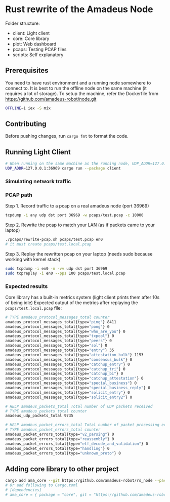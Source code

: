 # Rust rewrite of the Amadeus Node

Folder structure:

- client: Light client
- core: Core library
- plot: Web dashboard
- pcaps: Testing PCAP files
- scripts: Self explanatory

## Prerequisites

You need to have rust environment and a running node somewhere to connect to.
It is best to run the offline node on the same machine (it requires a lot of storage).
To setup the machine, refer the Dockerfile from https://github.com/amadeus-robot/node.git

```bash
OFFLINE=1 iex -S mix
```

## Contributing

Before pushing changes, run `cargo fmt` to format the code.

## Running Light Client

```bash
# When running on the same machine as the running node, UDP_ADDR=127.0.0.1:36969 is added by default
UDP_ADDR=127.0.0.1:36969 cargo run --package client
```

### Simulating network traffic

### PCAP path

Step 1. Record traffic to a pcap on a real amadeus node (port 36969)

```bash
tcpdump -i any udp dst port 36969 -w pcaps/test.pcap -c 10000
```

Step 2. Rewrite the pcap to match your LAN (as if packets came to your laptop)

```bash
./pcaps/rewrite-pcap.sh pcaps/test.pcap en0
# it must create pcaps/test.local.pcap
```

Step 3. Replay the rewritten pcap on your laptop (needs sudo because working with kernel stack)

```bash
sudo tcpdump -i en0 -n -vv udp dst port 36969
sudo tcpreplay -i en0 --pps 100 pcaps/test.local.pcap
```

### Expected results

Core library has a built-in metrics system (light client prints them after 10s of being idle)
Expected output of the metrics after replaying the `pcaps/test.local.pcap` file:

```bash
# TYPE amadeus_protocol_messages_total counter
amadeus_protocol_messages_total{type="ping"} 8411
amadeus_protocol_messages_total{type="pong"} 0
amadeus_protocol_messages_total{type="who_are_you"} 0
amadeus_protocol_messages_total{type="txpool"} 0
amadeus_protocol_messages_total{type="peers"} 0
amadeus_protocol_messages_total{type="sol"} 0
amadeus_protocol_messages_total{type="entry"} 35
amadeus_protocol_messages_total{type="attestation_bulk"} 1153
amadeus_protocol_messages_total{type="consensus_bulk"} 0
amadeus_protocol_messages_total{type="catchup_entry"} 0
amadeus_protocol_messages_total{type="catchup_tri"} 0
amadeus_protocol_messages_total{type="catchup_bi"} 0
amadeus_protocol_messages_total{type="catchup_attestation"} 0
amadeus_protocol_messages_total{type="special_business"} 0
amadeus_protocol_messages_total{type="special_business_reply"} 0
amadeus_protocol_messages_total{type="solicit_entry"} 0
amadeus_protocol_messages_total{type="solicit_entry2"} 0

# HELP amadeus_packets_total Total number of UDP packets received
# TYPE amadeus_packets_total counter
amadeus_udp_packets_total 9735

# HELP amadeus_packet_errors_total Total number of packet processing errors by type
# TYPE amadeus_packet_errors_total counter
amadeus_packet_errors_total{type="v2_parsing"} 0
amadeus_packet_errors_total{type="reassembly"} 0
amadeus_packet_errors_total{type="etf_decode_and_validation"} 0
amadeus_packet_errors_total{type="handling"} 0
amadeus_packet_errors_total{type="unknown_proto"} 0
```

## Adding core library to other project

```bash
cargo add ama_core --git https://github.com/amadeus-robot/rs_node --package core --branch main
# Or add following to Cargo.toml
# [dependencies]
# ama_core = { package = "core", git = "https://github.com/amadeus-robot/rs_node", branch = "main" }
```